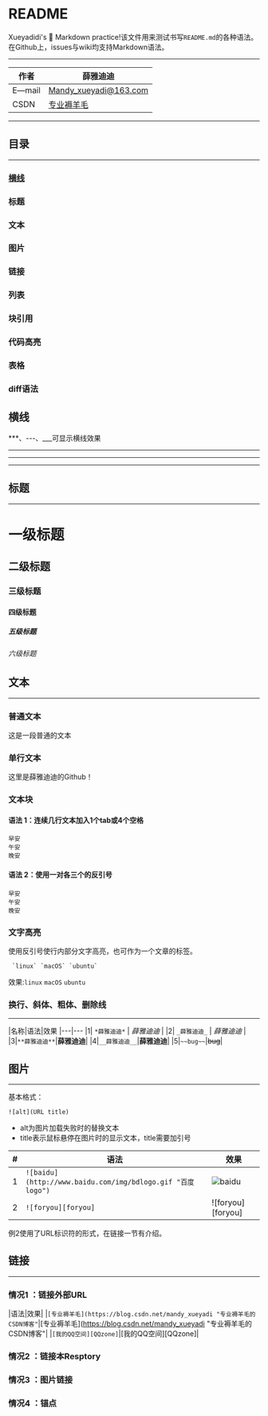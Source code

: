 # README
  Xueyadidi's :tongue: Markdown practice!该文件用来测试书写`README.md`的各种语法。在Github上，issues与wiki均支持Markdown语法。
 

****

|作者|薛雅迪迪|
|---|---
|E—mail|Mandy_xueyadi@163.com
|CSDN|[专业褥羊毛](https://blog.csdn.net/mandy_xueyadi "专业褥羊毛的CSDN博客")

****

## **目录**
****
### [横线](#横线)
### 标题
### 文本
### 图片
### 链接
### 列表
### 块引用
### 代码高亮
### 表格
### diff语法

## **横线**
  ***、---、___可显示横线效果
****
****
****

## **标题**
****
# 一级标题
## 二级标题
### 三级标题
#### 四级标题
##### 五级标题
###### 六级标题

## **文本**
****
### 普通文本
这是一段普通的文本
### 单行文本
  这里是薛雅迪迪的Github！
### 文本块
#### 语法 1：连续几行文本加入1个tab或4个空格
    早安
    午安
    晚安
#### 语法 2：使用一对各三个的反引号
```
早安
午安
晚安
```
### 文字高亮
使用反引号使行内部分文字高亮，也可作为一个文章的标签。
```
 `linux` `macOS` `ubuntu`
```
效果:`linux` `macOS` `ubuntu`

### 换行、斜体、粗体、删除线

****

|名称|语法|效果
|---|---
|1| `*薛雅迪迪*` | *薛雅迪迪* |
|2| `_薛雅迪迪_` | _薛雅迪迪_ |
|3|`**薛雅迪迪**`|**薛雅迪迪**|
|4|`__薛雅迪迪__`|__薛雅迪迪__|
|5|`~~bug~~`|~~bug~~|

## **图片**
****
基本格式：
```
![alt](URL title)
```
- alt为图片加载失败时的替换文本
- title表示鼠标悬停在图片时的显示文本，title需要加引号

|#|语法|效果|
|----|----|-----|
|1|`![baidu](http://www.baidu.com/img/bdlogo.gif "百度logo")`|![baidu](http://www.baidu.com/img/bdlogo.gif "百度logo")|
|2|`![foryou][foryou]`|![foryou][foryou]|

例2使用了URL标识符的形式，在链接一节有介绍。

## **链接**
****
### 情况1 ：链接外部URL

|语法|效果|
|`[专业褥羊毛](https://blog.csdn.net/mandy_xueyadi "专业褥羊毛的CSDN博客"`|[专业褥羊毛](https://blog.csdn.net/mandy_xueyadi "专业褥羊毛的CSDN博客"|
|`[我的QQ空间][QQzone]`|[我的QQ空间][QQzone]|

### 情况2 ：链接本Resptory
### 情况3 ：图片链接
### 情况4 ：锚点
